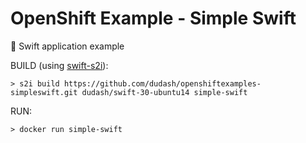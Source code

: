 # OpenShift Example - Simple Swift
:memo: Swift application example

BUILD (using [swift-s2i](https://github.com/dudash/s2i-swift)):
``` 
> s2i build https://github.com/dudash/openshiftexamples-simpleswift.git dudash/swift-30-ubuntu14 simple-swift 
```

RUN:
```
> docker run simple-swift
```
